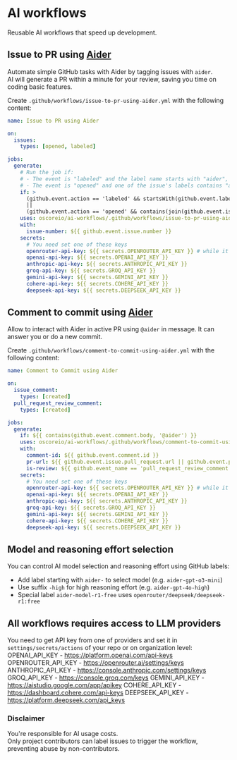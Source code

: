 # AI workflows
Reusable AI workflows that speed up development.

## Issue to PR using [Aider](https://aider.chat/)

Automate simple GitHub tasks with Aider by tagging issues with `aider`.  
AI will generate a PR within a minute for your review, saving you time on coding basic features.

Create `.github/workflows/issue-to-pr-using-aider.yml` with the following content:
```yaml
name: Issue to PR using Aider

on:
  issues:
    types: [opened, labeled]

jobs:
  generate:
    # Run the job if:
    # - The event is "labeled" and the label name starts with "aider", OR
    # - The event is "opened" and one of the issue's labels contains "aider"
    if: >
      (github.event.action == 'labeled' && startsWith(github.event.label.name, 'aider'))
      ||
      (github.event.action == 'opened' && contains(join(github.event.issue.labels.*.name, ' '), 'aider'))
    uses: oscoreio/ai-workflows/.github/workflows/issue-to-pr-using-aider.yml@main
    with:
      issue-number: ${{ github.event.issue.number }}
    secrets:
      # You need set one of these keys
      openrouter-api-key: ${{ secrets.OPENROUTER_API_KEY }} # while it allows to use DeepSeek R1 for free, it still required to rate-limiting you
      openai-api-key: ${{ secrets.OPENAI_API_KEY }}
      anthropic-api-key: ${{ secrets.ANTHROPIC_API_KEY }}
      groq-api-key: ${{ secrets.GROQ_API_KEY }}
      gemini-api-key: ${{ secrets.GEMINI_API_KEY }}
      cohere-api-key: ${{ secrets.COHERE_API_KEY }}
      deepseek-api-key: ${{ secrets.DEEPSEEK_API_KEY }}
```

## Comment to commit using [Aider](https://aider.chat/)

Allow to interact with Aider in active PR using `@aider` in message. It can answer you or do a new commit.

Create `.github/workflows/comment-to-commit-using-aider.yml` with the following content:
```yaml
name: Comment to Commit using Aider

on:
  issue_comment:
    types: [created]
  pull_request_review_comment:
    types: [created]

jobs:
  generate:
    if: ${{ contains(github.event.comment.body, '@aider') }}
    uses: oscoreio/ai-workflows/.github/workflows/comment-to-commit-using-aider.yml@main
    with:
      comment-id: ${{ github.event.comment.id }}
      pr-url: ${{ github.event.issue.pull_request.url || github.event.pull_request.url }}
      is-review: ${{ github.event_name == 'pull_request_review_comment' }}
    secrets:
      # You need set one of these keys
      openrouter-api-key: ${{ secrets.OPENROUTER_API_KEY }} # while it allows to use DeepSeek R1 for free, it still required to rate-limiting you
      openai-api-key: ${{ secrets.OPENAI_API_KEY }}
      anthropic-api-key: ${{ secrets.ANTHROPIC_API_KEY }}
      groq-api-key: ${{ secrets.GROQ_API_KEY }}
      gemini-api-key: ${{ secrets.GEMINI_API_KEY }}
      cohere-api-key: ${{ secrets.COHERE_API_KEY }}
      deepseek-api-key: ${{ secrets.DEEPSEEK_API_KEY }}
```

## Model and reasoning effort selection

You can control AI model selection and reasoning effort using GitHub labels:
- Add label starting with `aider-` to select model (e.g. `aider-gpt-o3-mini`)
- Use suffix `-high` for high reasoning effort (e.g. `aider-gpt-4o-high`)
- Special label `aider-model-r1-free` uses `openrouter/deepseek/deepseek-r1:free`

## All workflows requires access to LLM providers

You need to get API key from one of providers and set it in `settings/secrets/actions` of your repo or on organization level:
OPENAI_API_KEY - https://platform.openai.com/api-keys
OPENROUTER_API_KEY - https://openrouter.ai/settings/keys
ANTHROPIC_API_KEY - https://console.anthropic.com/settings/keys
GROQ_API_KEY - https://console.groq.com/keys
GEMINI_API_KEY - https://aistudio.google.com/app/apikey
COHERE_API_KEY - https://dashboard.cohere.com/api-keys
DEEPSEEK_API_KEY - https://platform.deepseek.com/api_keys

### Disclaimer

You're responsible for AI usage costs.  
Only project contributors can label issues to trigger the workflow, preventing abuse by non-contributors.